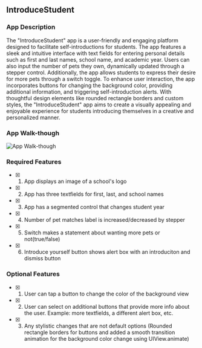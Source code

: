 ## IntroduceStudent

### App Description

The "IntroduceStudent" app is a user-friendly and engaging platform designed to facilitate self-introductions for students. The app features a sleek and intuitive interface with text fields for entering personal details such as first and last names, school name, and academic year. Users can also input the number of pets they own, dynamically updated through a stepper control. Additionally, the app allows students to express their desire for more pets through a switch toggle. To enhance user interaction, the app incorporates buttons for changing the background color, providing additional information, and triggering self-introduction alerts. With thoughtful design elements like rounded rectangle borders and custom styles, the "IntroduceStudent" app aims to create a visually appealing and enjoyable experience for students introducing themselves in a creative and personalized manner.

### App Walk-though

![App Walk-though](https://github.com/MDShahedurRahman/codepath-prework/blob/main/prework.gif)


### Required Features

- [x] 1. App displays an image of a school's logo
- [x] 2. App has three textfields for first, last, and school names
- [x] 3. App has a segmented control that changes student year
- [x] 4. Number of pet matches label is increased/decreased by stepper
- [x] 5. Switch makes a statement about wanting more pets or not(true/false) 
- [x] 6. Introduce yourself button shows alert box with an introduciton and dismiss button

### Optional Features

- [x] 1. User can tap a button to change the color of the background view
- [x] 2. User can select on additional buttons that provide more info about the user. Example: more textfields, a different alert box, etc.
- [x] 3. Any stylistic changes that are not default options (Rounded rectangle borders for buttons and added a smooth transition animation for the background color change using UIView.animate)
